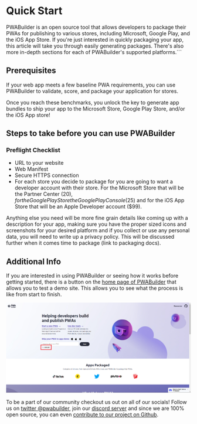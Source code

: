 # Quick Start
    
PWABuilder is an open source tool that allows developers to package their PWAs for publishing to various stores, including Microsoft, Google Play, and the iOS App Store. If you're just interested in quickly packaging your app, this article will take you through easily generating packages. There's also more in-depth sections for each of PWABuilder's supported platforms.```

## Prerequisites

If your web app meets a few baseline PWA requirements, you can use PWABuilder to validate, score, and package your application for stores.
    
    
Once you reach these benchmarks, you unlock the key to generate app bundles to ship your app to the Microsoft Store, Google Play Store, and/or the iOS App store!

## Steps to take before you can use PWABuilder

### Preflight Checklist
* URL to your website
* Web Manifest
* Secure HTTPS connection
* For each store you decide to package for you are going to want a developer account with their store. For the Microsoft Store that will be the Partner Center ($20), for the Google Play Store the Google Play Console ($25) and for the iOS App Store that will be an Apple Developer account ($99).

Anything else you need will be more fine grain details like coming up with a description for your app, making sure you have the proper sized icons and screenshots for your desired platform and if you collect or use any personal data, you will need to write up a privacy policy. This will be discussed further when it comes time to package (link to packaging docs).

## Additional Info

If you are interested in using PWABuilder or seeing how it works before getting started, there is a button on the [home page of PWABuilder](https://pwabuilder.com) that allows you to test a demo site. This allows you to see what the process is like from start to finish. 

![Image showing demo url location on PWABuilder landing page](../assets/builder/demo_url.png)

To be a part of our community checkout us out on all of our socials! Follow us on [twitter @pwabuilder](https://twitter.com/pwabuilder), join our [discord server](https://aka.ms/pwabuilderdiscord) and since we are 100% open source, you can even [contribute to our project on Github](https://github.com/pwa-builder/PWABuilder/wiki/How-to-contribute-to-PWABuilder). 